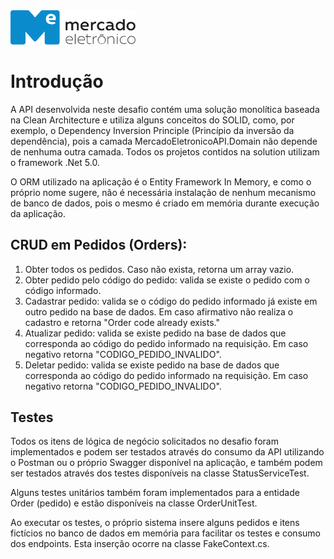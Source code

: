 <img src="me.svg" width="200" alt="ME">

# Introdução

A API desenvolvida neste desafio contém uma solução monolítica baseada na Clean Architecture e utiliza alguns conceitos do SOLID, como, por exemplo, o Dependency Inversion Principle (Princípio da inversão da dependência), pois a camada MercadoEletronicoAPI.Domain não depende de nenhuma outra camada. Todos os projetos contidos na solution utilizam o framework .Net 5.0.

O ORM utilizado na aplicação é o Entity Framework In Memory, e como o próprio nome sugere, não é necessária instalação de nenhum mecanismo de banco de dados, pois o mesmo é criado em memória durante execução da aplicação.

## CRUD em Pedidos (Orders):

1. Obter todos os pedidos. Caso não exista, retorna um array vazio.
2. Obter pedido pelo código do pedido: valida se existe o pedido com o código informado.
3. Cadastrar pedido: valida se o código do pedido informado já existe em outro pedido na base de dados. Em caso afirmativo não realiza o cadastro e retorna "Order code already exists."
4. Atualizar pedido: valida se existe pedido na base de dados que corresponda ao código do pedido informado na requisição. Em caso negativo retorna "CODIGO_PEDIDO_INVALIDO".
5. Deletar pedido: valida se existe pedido na base de dados que corresponda ao código do pedido informado na requisição. Em caso negativo retorna "CODIGO_PEDIDO_INVALIDO".

## Testes
Todos os itens de lógica de negócio solicitados no desafio foram implementados e podem ser testados através do consumo da API utilizando o Postman ou o próprio Swagger disponível na aplicação, e também podem ser testados através dos testes disponíveis na classe StatusServiceTest.

Alguns testes unitários também foram implementados para a entidade Order (pedido) e estão disponíveis na classe OrderUnitTest.

Ao executar os testes, o próprio sistema insere alguns pedidos e itens fictícios no banco de dados em memória para facilitar os testes e consumo dos endpoints. Esta inserção ocorre na classe FakeContext.cs.

